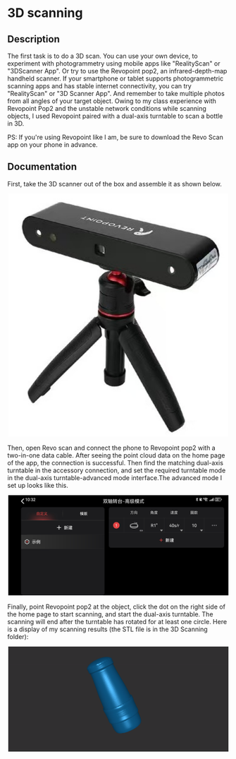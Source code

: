 # 3D scanning

## Description
The first task is to do a 3D scan. You can use your own device, to experiment with photogrammetry using mobile apps like "RealityScan" or "3DScanner App". Or try to use the Revopoint pop2, an infrared-depth-map handheld scanner.
If your smartphone or tablet supports photogrammetric scanning apps and has stable internet connectivity, you can try "RealityScan" or "3D Scanner App". And remember to take multiple photos from all angles of your target object. Owing to my class experience with Revopoint Pop2 and the unstable network conditions while scanning objects, I used Revopoint paired with a dual-axis turntable to scan a bottle in 3D.

PS: If you're using Revopoint like I am, be sure to download the Revo Scan app on your phone in advance.
## Documentation 
First, take the 3D scanner out of the box and assemble it as shown below.
<p align="center">
	<img src="./revopoint.jpg") alt="size limit image cant be show" width="500">
</p>

Then, open Revo scan and connect the phone to Revopoint pop2 with a two-in-one data cable. After seeing the point cloud data on the home page of the app, the connection is successful.
Then find the matching dual-axis turntable in the accessory connection, and set the required turntable mode in the dual-axis turntable-advanced mode interface.The advanced mode I set up looks like this.
<p align="center">
	<img src="./advanced mode.jpg") alt="size limit image cant be show" width="500">
</p>
Finally, point Revopoint pop2 at the object, click the dot on the right side of the home page to start scanning, and start the dual-axis turntable. The scanning will end after the turntable has rotated for at least one circle.
Here is a display of my scanning results (the STL file is in the 3D Scanning folder):
<p align="center">
	<img src="./1.png") alt="size limit image cant be show" width="500">
</p>
